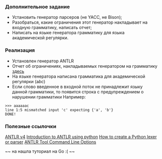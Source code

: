 ### Дополнительное задание 
- Установить генератор парсеров (не YACC, не Bison);
- Разобраться, какие ограничения этот генератор накладывает на входную грамматику, написать отчет;
- Написать на языке генератора грамматику для языка академической регулярки.

### Реализация
- Установлен генератор ANTLR
- Отчет об ограничениях, накладываемых генератором на грамматику [здесь](https://github.com/ynastt/formal-languages-theory/blob/main/antlr/otchet.pdf)
- На языке генератора написана грамматика для академической регулярки (a*bc*)
- Если слово введенное в входной поток не принадлежит языку данной грамматики, то появится строка с предупреждением о нарушении грамматики
Например:
```
>>> aaaaaac
line 1:5 mismatched input 'c' expecting {'a', 'b'}
DONE!
```

### Полезные ссылочки
[ANTLR v4](https://github.com/pboyer/antlr4)
[Introduction to ANTLR using python](https://faun.pub/introduction-to-antlr-python-af8a3c603d23)
[How to create a Python lexer or parser](https://github.com/antlr/antlr4/blob/master/doc/python-target.md)
[ANTLR Tool Command Line Options](https://github.com/antlr/antlr4/blob/master/doc/tool-options.md)

~~ на нашла туториал на Go :( ~~
